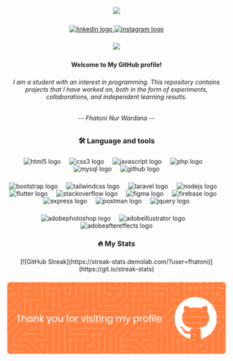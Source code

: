 <div align="center">
  <img height="150" src="https://media0.giphy.com/media/v1.Y2lkPTc5MGI3NjExZGlkYjNid3d4ejc4dzQ3bHR3MnN0M2k4N3lwNnlnOXFwNTJwd3VlbCZlcD12MV9pbnRlcm5hbF9naWZfYnlfaWQmY3Q9Zw/DyAwqCgksTbPOliPb9/giphy.gif"  />
</div>

###

<div align="center">
  <a href="https://www.linkedin.com/in/fhatoni-nur-wardana-8060112ab?utm_source=share&utm_campaign=share_via&utm_content=profile&utm_medium=android_app" target="_blank">
    <img src="https://img.shields.io/static/v1?message=LinkedIn&logo=linkedin&label=&color=024CAA&logoColor=white&labelColor=024CAA&style=for-the-badge" height="25" alt="linkedin logo"  />
  </a>
  <a href="https://www.instagram.com/fha.toni_/" target="_blank">
    <img src="https://img.shields.io/static/v1?message=Instagram&logo=instagram&label=&color=FF7F3E&logoColor=white&labelColor=&style=for-the-badge" height="25" alt="instagram logo"  />
  </a>
</div>

###

<div align="center">
  <img src="https://visitor-badge.laobi.icu/badge?page_id=fhatoni.fhatoni&left_color=orange&right_color=blue"  />
</div>

###

<h4 align="center">Welcome to My GitHub profile!</h4>

###

<h6 align="center">I am a student with an interest in programming. This repository contains projects that I have worked on, both in the form of experiments, collaborations, and independent learning results.</h6>

###

<h6 align="center">-- Fhatoni Nur Wardana --</h6>

###

<h3 align="center">🛠 Language and tools</h3>

###

<div align="center">
  <img src="https://skillicons.dev/icons?i=html" height="30" alt="html5 logo"  />
  <img width="12" />
  <img src="https://skillicons.dev/icons?i=css" height="30" alt="css3 logo"  />
  <img width="12" />
  <img src="https://skillicons.dev/icons?i=js" height="30" alt="javascript logo"  />
  <img width="12" />
  <img src="https://skillicons.dev/icons?i=php" height="30" alt="php logo"  />
  <img width="12" />
  <img src="https://skillicons.dev/icons?i=mysql" height="30" alt="mysql logo"  />
  <img width="12" />
  <img src="https://skillicons.dev/icons?i=github" height="30" alt="github logo"  />
</div>

###

<div align="center">
  <img src="https://skillicons.dev/icons?i=bootstrap" height="30" alt="bootstrap logo"  />
  <img width="12" />
  <img src="https://skillicons.dev/icons?i=tailwind" height="30" alt="tailwindcss logo"  />
  <img width="12" />
  <img src="https://skillicons.dev/icons?i=laravel" height="30" alt="laravel logo"  />
  <img width="12" />
  <img src="https://skillicons.dev/icons?i=nodejs" height="30" alt="nodejs logo"  />
  <img width="12" />
  <img src="https://skillicons.dev/icons?i=flutter" height="30" alt="flutter logo"  />
  <img width="12" />
  <img src="https://skillicons.dev/icons?i=stackoverflow" height="30" alt="stackoverflow logo"  />
  <img width="12" />
  <img src="https://skillicons.dev/icons?i=figma" height="30" alt="figma logo"  />
  <img width="12" />
  <img src="https://skillicons.dev/icons?i=firebase" height="30" alt="firebase logo"  />
  <img width="12" />
  <img src="https://skillicons.dev/icons?i=express" height="30" alt="express logo"  />
  <img width="12" />
  <img src="https://skillicons.dev/icons?i=postman" height="30" alt="postman logo"  />
  <img width="12" />
  <img src="https://skillicons.dev/icons?i=jquery" height="30" alt="jquery logo"  />
</div>

###

<div align="center">
  <img src="https://skillicons.dev/icons?i=ps" height="30" alt="adobephotoshop logo"  />
  <img width="12" />
  <img src="https://skillicons.dev/icons?i=ai" height="30" alt="adobeillustrator logo"  />
  <img width="12" />
  <img src="https://skillicons.dev/icons?i=ae" height="30" alt="adobeaftereffects logo"  />
</div>

###

<h3 align="center">🔥   My Stats</h3>

###

<div align="center">
 [![GitHub Streak](https://streak-stats.demolab.com/?user=fhatoni)](https://git.io/streak-stats)
</div>

###

![Banner](images/banner.png)

###

